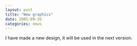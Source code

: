 ```yaml
---
layout: post
title: "New graphics"
date: 2005-09-26
categories: news
---
```

I have made a new design, it will be used in the next version.
